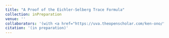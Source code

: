 ```yaml
---
title: "A Proof of the Eichler-Selberg Trace Formula"
collection: inPreparation
venue: ''
collaborators: '(with <a href="https://uva.theopenscholar.com/ken-ono/" target=_blank>Ken Ono</a>)'
citation: '(in preparation)'
---
```

